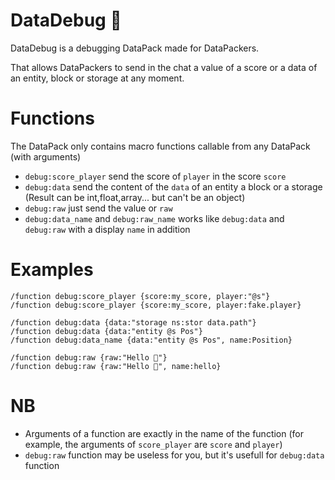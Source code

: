 # DataDebug 🐜

DataDebug is a debugging DataPack made for DataPackers.

That allows DataPackers to send in the chat a value of a score or a data of an entity, block or storage at any moment.

# Functions

The DataPack only contains macro functions callable from any DataPack (with arguments)

* `debug:score_player` send the score of `player` in the score `score`
* `debug:data` send the content of the `data` of an entity a block or a storage (Result can be int,float,array... but can't be an object)
* `debug:raw` just send the value or `raw`
* `debug:data_name` and `debug:raw_name` works like `debug:data` and `debug:raw` with a display `name` in addition

# Examples
```
/function debug:score_player {score:my_score, player:"@s"}
/function debug:score_player {score:my_score, player:fake.player}

/function debug:data {data:"storage ns:stor data.path"}
/function debug:data {data:"entity @s Pos"}
/function debug:data_name {data:"entity @s Pos", name:Position}

/function debug:raw {raw:"Hello 👋"}
/function debug:raw {raw:"Hello 👋", name:hello}
```

# NB

* Arguments of a function are exactly in the name of the function (for example, the arguments of `score_player` are `score` and `player`)
* `debug:raw` function may be useless for you, but it's usefull for `debug:data` function
